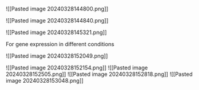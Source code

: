 ![[Pasted image 20240328144800.png]]

![[Pasted image 20240328144840.png]]

![[Pasted image 20240328145321.png]]

For gene expression in different conditions

![[Pasted image 20240328152049.png]]

![[Pasted image 20240328152154.png]]
![[Pasted image 20240328152505.png]]
![[Pasted image 20240328152818.png]]
![[Pasted image 20240328153048.png]]
